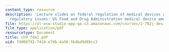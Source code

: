 ```yaml
---
content_type: resource
description: 'Lecture slides on federal regulation of medical devices and federal
  regulatory issues: US Food and Drug Administration medical device amendments.'
file: https://ol-ocw-studio-app-qa.s3.amazonaws.com/courses/2-782j-design-of-medical-devices-and-implants-spring-2006/740087927410e7db4a565b4bd9d8bcc2_ch9_fda1.pdf
file_type: application/pdf
resourcetype: Document
title: ch9_fda1.pdf
uid: 74008792-7410-e7db-4a56-5b4bd9d8bcc2
---
```

